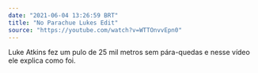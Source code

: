 ```yaml
---
date: "2021-06-04 13:26:59 BRT"
title: "No Parachue Lukes Edit"
source: "https://youtube.com/watch?v=WTTOnvvEpn0"
---
```


Luke Atkins fez um pulo de 25 mil metros sem pára-quedas e nesse vídeo ele explica como foi.
